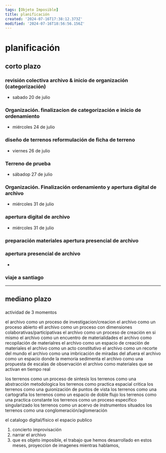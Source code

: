 ```yaml
---
tags: [Objeto Imposible]
title: planificación
created: '2024-07-16T17:38:12.373Z'
modified: '2024-07-16T18:56:56.156Z'
---
```




# planificación

## corto plazo

### revisión colectiva archivo & inicio de organización (categorización)
- sabado 20 de julio

### Organización. finalizacion de categorización e inicio de ordenamiento
- miércoles 24 de julio

### diseño de terrenos reformulación de ficha de terreno
- viernes 26 de julio

### Terreno de prueba
- sábadop 27 de julio

###  Organización. Finalización ordenamiento y apertura digital de archivo
- miércoles 31 de julio

### apertura digital de archivo
- miércoles 31 de julio

### preparación materiales apertura presencial de archivo

### apertura presencial de archivo
- 

### viaje a santiago

---

## mediano plazo

###



actividad de 3 momentos

el archivo como un proceso de investigacion/creacion
el archivo como un proceso abierto
ell archivo como un proceso con dimensiones colaborativas/participativas
el archivo como un proceso de creación en si mismo
el archivo como un encuentro de materialidades
el archivo como recopilación de materialres
el archivo como un espacio de creación de materiales
el archivo como un acto constitutivo
el archivo como un recorte del mundo
el archivo como una imbricación de miradas del afuera
el archivo como un espacio donde la memoria sedimenta
el archivo como una propuesta de escalas de observación
el archivo como materiales que se activan en tiempo real


los terrenos como un proceso de sintesis
los terrenos como una abstracción metodologica
los terrenos como practica espacial critica
los terrenos como una guionización de puntos de vista
los terrenos como una cartografia
los terrenos como un espacio de doble flujo
los terrenos como una practica constante
los terrenos como un proceso especifico singularizado
los terrenos como un acervo de instrumentos situados
los terrenos como una conglomeración/aglomeración


el catalogo digital/fisico 
el espacio publico



1. concierto improvisación
2. narrar el archivo
3. que es objeto imposible, el trabajo que hemos desarrollado en estos meses, proyeccion de imagenes mientras hablamos,  


